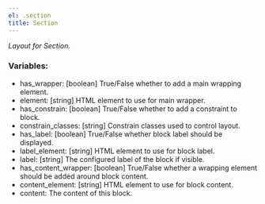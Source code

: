 ```yaml
---
el: .section
title: Section
---
```

_Layout for Section_.

### Variables:
* has_wrapper: [boolean] True/False whether to add a main wrapping element.
* element: [string] HTML element to use for main wrapper.
* has_constrain: [boolean] True/False whether to add a constraint to block.
* constrain_classes: [string] Constrain classes used to control layout.
* has_label: [boolean] True/False whether block label should be displayed.
* label_element: [string] HTML element to use for block label.
* label: [string] The configured label of the block if visible.
* has_content_wrapper: [boolean] True/False whether a wrapping element should be added around block content.
* content_element: [string] HTML element to use for block content.
* content:  The content of this block.
